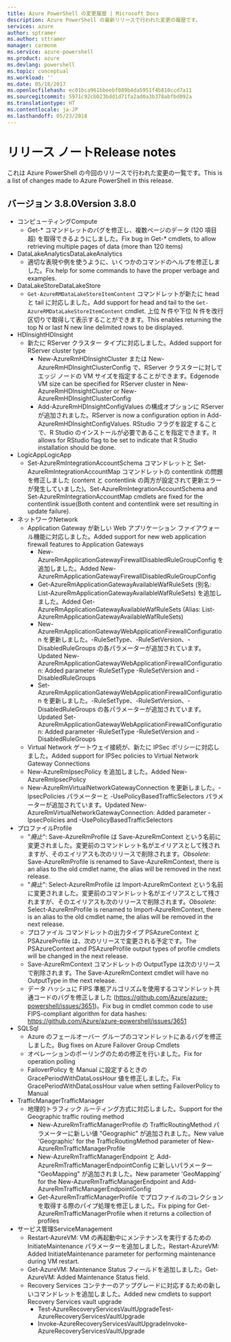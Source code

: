 ```yaml
---
title: Azure PowerShell の変更履歴 | Microsoft Docs
description: Azure PowerShell の最新リリースで行われた変更の履歴です。
services: azure
author: sptramer
ms.author: sttramer
manager: carmonm
ms.service: azure-powershell
ms.product: azure
ms.devlang: powershell
ms.topic: conceptual
ms.workload: ''
ms.date: 05/18/2017
ms.openlocfilehash: ec01bca961bbeebf089b4da5951f4b810ccd7a11
ms.sourcegitcommit: 5971c92cb023bdd1d71fa2ad0a3b378abfbd092a
ms.translationtype: HT
ms.contentlocale: ja-JP
ms.lasthandoff: 05/23/2018
---
```

# <a name="release-notes"></a><span data-ttu-id="3e818-103">リリース ノート</span><span class="sxs-lookup"><span data-stu-id="3e818-103">Release notes</span></span>

<span data-ttu-id="3e818-104">これは Azure PowerShell の今回のリリースで行われた変更の一覧です。</span><span class="sxs-lookup"><span data-stu-id="3e818-104">This is a list of changes made to Azure PowerShell in this release.</span></span>

## <a name="version-380"></a><span data-ttu-id="3e818-105">バージョン 3.8.0</span><span class="sxs-lookup"><span data-stu-id="3e818-105">Version 3.8.0</span></span>
* <span data-ttu-id="3e818-106">コンピューティング</span><span class="sxs-lookup"><span data-stu-id="3e818-106">Compute</span></span>
  - <span data-ttu-id="3e818-107">Get-\* コマンドレットのバグを修正し、複数ページのデータ (120 項目超) を取得できるようにしました。</span><span class="sxs-lookup"><span data-stu-id="3e818-107">Fix bug in Get-\* cmdlets, to allow retrieving multiple pages of data (more than 120 items)</span></span>
* <span data-ttu-id="3e818-108">DataLakeAnalytics</span><span class="sxs-lookup"><span data-stu-id="3e818-108">DataLakeAnalytics</span></span>
  - <span data-ttu-id="3e818-109">適切な表現や例を使うように、いくつかのコマンドのヘルプを修正しました。</span><span class="sxs-lookup"><span data-stu-id="3e818-109">Fix help for some commands to have the proper verbage and examples.</span></span>
* <span data-ttu-id="3e818-110">DataLakeStore</span><span class="sxs-lookup"><span data-stu-id="3e818-110">DataLakeStore</span></span>
  - <span data-ttu-id="3e818-111">`Get-AzureRMDataLakeStoreItemContent` コマンドレットが新たに head と tail に対応しました。</span><span class="sxs-lookup"><span data-stu-id="3e818-111">Add support for head and tail to the `Get-AzureRMDataLakeStoreItemContent` cmdlet.</span></span> <span data-ttu-id="3e818-112">上位 N 件や下位 N 件を改行区切りで取得して表示することができます。</span><span class="sxs-lookup"><span data-stu-id="3e818-112">This enables returning the top N or last N new line delimited rows to be displayed.</span></span>
* <span data-ttu-id="3e818-113">HDInsight</span><span class="sxs-lookup"><span data-stu-id="3e818-113">HDInsight</span></span>
  - <span data-ttu-id="3e818-114">新たに RServer クラスター タイプに対応しました。</span><span class="sxs-lookup"><span data-stu-id="3e818-114">Added support for RServer cluster type</span></span>
    + <span data-ttu-id="3e818-115">New-AzureRmHDInsightCluster または New-AzureRmHDInsightClusterConfig で、RServer クラスターに対してエッジ ノードの VM サイズを指定することができます。</span><span class="sxs-lookup"><span data-stu-id="3e818-115">Edgenode VM size can be specified for RServer cluster in New-AzureRmHDInsightCluster or New-AzureRmHDInsightClusterConfig</span></span>
    + <span data-ttu-id="3e818-116">Add-AzureRmHDInsightConfigValues の構成オプションに RServer が追加されました。</span><span class="sxs-lookup"><span data-stu-id="3e818-116">RServer is now a configuration option in Add-AzureRmHDInsightConfigValues.</span></span> <span data-ttu-id="3e818-117">RStudio フラグを設定することで、R Studio のインストールが必要であることを指定できます。</span><span class="sxs-lookup"><span data-stu-id="3e818-117">It allows for RStudio flag to be set to indicate that R Studio installation should be done.</span></span>
* <span data-ttu-id="3e818-118">LogicApp</span><span class="sxs-lookup"><span data-stu-id="3e818-118">LogicApp</span></span>
  - <span data-ttu-id="3e818-119">Set-AzureRmIntegrationAccountSchema コマンドレットと Set-AzureRmIntegrationAccountMap コマンドレットの contentlink の問題を修正しました (content と contentlink の両方が設定されて更新エラーが発生していました)。</span><span class="sxs-lookup"><span data-stu-id="3e818-119">Set-AzureRmIntegrationAccountSchema and Set-AzureRmIntegrationAccountMap cmdlets are fixed for the contentlink issue(Both content and contentlink were set resulting in update failure).</span></span>
* <span data-ttu-id="3e818-120">ネットワーク</span><span class="sxs-lookup"><span data-stu-id="3e818-120">Network</span></span>
  - <span data-ttu-id="3e818-121">Application Gateway が新しい Web アプリケーション ファイアウォール機能に対応しました。</span><span class="sxs-lookup"><span data-stu-id="3e818-121">Added support for new web application firewall features to Application Gateways</span></span>
    + <span data-ttu-id="3e818-122">New-AzureRmApplicationGatewayFirewallDisabledRuleGroupConfig を追加しました。</span><span class="sxs-lookup"><span data-stu-id="3e818-122">Added New-AzureRmApplicationGatewayFirewallDisabledRuleGroupConfig</span></span>
    + <span data-ttu-id="3e818-123">Get-AzureRmApplicationGatewayAvailableWafRuleSets (別名: List-AzureRmApplicationGatewayAvailableWafRuleSets) を追加しました。</span><span class="sxs-lookup"><span data-stu-id="3e818-123">Added Get-AzureRmApplicationGatewayAvailableWafRuleSets (Alias: List-AzureRmApplicationGatewayAvailableWafRuleSets)</span></span>
    + <span data-ttu-id="3e818-124">New-AzureRmApplicationGatewayWebApplicationFirewallConfiguration を更新しました。-RuleSetType、-RuleSetVersion、-DisabledRuleGroups の各パラメーターが追加されています。</span><span class="sxs-lookup"><span data-stu-id="3e818-124">Updated New-AzureRmApplicationGatewayWebApplicationFirewallConfiguration: Added parameter -RuleSetType -RuleSetVersion and -DisabledRuleGroups</span></span>
    + <span data-ttu-id="3e818-125">Set-AzureRmApplicationGatewayWebApplicationFirewallConfiguration を更新しました。-RuleSetType、-RuleSetVersion、-DisabledRuleGroups の各パラメーターが追加されています。</span><span class="sxs-lookup"><span data-stu-id="3e818-125">Updated Set-AzureRmApplicationGatewayWebApplicationFirewallConfiguration: Added parameter -RuleSetType -RuleSetVersion and -DisabledRuleGroups</span></span>
  - <span data-ttu-id="3e818-126">Virtual Network ゲートウェイ接続が、新たに IPSec ポリシーに対応しました。</span><span class="sxs-lookup"><span data-stu-id="3e818-126">Added support for IPSec policies to Virtual Network Gateway Connections</span></span>
  - <span data-ttu-id="3e818-127">New-AzureRmIpsecPolicy を追加しました。</span><span class="sxs-lookup"><span data-stu-id="3e818-127">Added New-AzureRmIpsecPolicy</span></span>
  - <span data-ttu-id="3e818-128">New-AzureRmVirtualNetworkGatewayConnection を更新しました。-IpsecPolicies パラメーターと -UsePolicyBasedTrafficSelectors パラメーターが追加されています。</span><span class="sxs-lookup"><span data-stu-id="3e818-128">Updated New-AzureRmVirtualNetworkGatewayConnection: Added parameter -IpsecPolicies and -UsePolicyBasedTrafficSelectors</span></span>
* <span data-ttu-id="3e818-129">プロファイル</span><span class="sxs-lookup"><span data-stu-id="3e818-129">Profile</span></span>
  - <span data-ttu-id="3e818-130">"*廃止*": Save-AzureRmProfile は Save-AzureRmContext という名前に変更されました。変更前のコマンドレット名がエイリアスとして残されますが、そのエイリアスも次のリリースで削除されます。</span><span class="sxs-lookup"><span data-stu-id="3e818-130">*Obsolete*: Save-AzureRmProfile is renamed to Save-AzureRmContext, there is an alias to the old cmdlet name, the alias will be removed in the next release.</span></span>
  - <span data-ttu-id="3e818-131">"*廃止*": Select-AzureRmProfile は Import-AzureRmContext という名前に変更されました。変更前のコマンドレット名がエイリアスとして残されますが、そのエイリアスも次のリリースで削除されます。</span><span class="sxs-lookup"><span data-stu-id="3e818-131">*Obsolete*: Select-AzureRmProfile is renamed to Import-AzureRmContext, there is an alias to the old cmdlet name, the alias will be removed in the next release.</span></span>
  - <span data-ttu-id="3e818-132">プロファイル コマンドレットの出力タイプ PSAzureContext と PSAzureProfile は、次のリリースで変更される予定です。</span><span class="sxs-lookup"><span data-stu-id="3e818-132">The PSAzureContext and PSAzureProfile output types of profile cmdlets will be changed in the next release.</span></span>
  - <span data-ttu-id="3e818-133">Save-AzureRmContext コマンドレットの OutputType は次のリリースで削除されます。</span><span class="sxs-lookup"><span data-stu-id="3e818-133">The Save-AzureRmContext cmdlet will have no OutputType in the next release.</span></span>
  - <span data-ttu-id="3e818-134">データ ハッシュに FIPS 準拠アルゴリズムを使用するコマンドレット共通コードのバグを修正しました (https://github.com/Azure/azure-powershell/issues/3651)。</span><span class="sxs-lookup"><span data-stu-id="3e818-134">Fix bug in cmdlet common code to use FIPS-compliant algorithm for data hashes: https://github.com/Azure/azure-powershell/issues/3651</span></span>
* <span data-ttu-id="3e818-135">SQL</span><span class="sxs-lookup"><span data-stu-id="3e818-135">Sql</span></span>
  - <span data-ttu-id="3e818-136">Azure のフェールオーバー グループのコマンドレットにあるバグを修正しました。</span><span class="sxs-lookup"><span data-stu-id="3e818-136">Bug fixes on Azure Failover Group Cmdlets</span></span>
  - <span data-ttu-id="3e818-137">オペレーションのポーリングのための修正を行いました。</span><span class="sxs-lookup"><span data-stu-id="3e818-137">Fix for operation polling</span></span>
  - <span data-ttu-id="3e818-138">FailoverPolicy を Manual に設定するときの GracePeriodWithDataLossHour 値を修正しました。</span><span class="sxs-lookup"><span data-stu-id="3e818-138">Fix GracePeriodWithDataLossHour value when setting FailoverPolicy to Manual</span></span>
* <span data-ttu-id="3e818-139">TrafficManager</span><span class="sxs-lookup"><span data-stu-id="3e818-139">TrafficManager</span></span>
  - <span data-ttu-id="3e818-140">地理的トラフィック ルーティング方式に対応しました。</span><span class="sxs-lookup"><span data-stu-id="3e818-140">Support for the Geographic traffic routing method</span></span>
    + <span data-ttu-id="3e818-141">New-AzureRmTrafficManagerProfile の TrafficRoutingMethod パラメーターに新しい値 "Geographic" が追加されました。</span><span class="sxs-lookup"><span data-stu-id="3e818-141">New value 'Geographic' for the TrafficRoutingMethod parameter of New-AzureRmTrafficManagerProfile</span></span>
    + <span data-ttu-id="3e818-142">New-AzureRmTrafficManagerEndpoint と Add-AzureRmTrafficManagerEndpointConfig に新しいパラメーター "GeoMapping" が追加されました。</span><span class="sxs-lookup"><span data-stu-id="3e818-142">New parameter 'GeoMapping' for the New-AzureRmTrafficManagerEndpoint and Add-AzureRmTrafficManagerEndpointConfig</span></span>
    + <span data-ttu-id="3e818-143">Get-AzureRmTrafficManagerProfile でプロファイルのコレクションを取得する際のパイプ処理を修正しました。</span><span class="sxs-lookup"><span data-stu-id="3e818-143">Fix piping for Get-AzureRmTrafficManagerProfile when it returns a collection of profiles</span></span>
* <span data-ttu-id="3e818-144">サービス管理</span><span class="sxs-lookup"><span data-stu-id="3e818-144">ServiceManagement</span></span>
  - <span data-ttu-id="3e818-145">Restart-AzureVM: VM の再起動中にメンテナンスを実行するための InitiateMaintenance パラメーターを追加しました。</span><span class="sxs-lookup"><span data-stu-id="3e818-145">Restart-AzureVM: Added InitiateMaintenance parameter for performing maintenance during VM restart.</span></span>
  - <span data-ttu-id="3e818-146">Get-AzureVM: Maintenance Status フィールドを追加しました。</span><span class="sxs-lookup"><span data-stu-id="3e818-146">Get-AzureVM: Added Maintenance Status field.</span></span>
  - <span data-ttu-id="3e818-147">Recovery Services コンテナーのアップグレードに対応するための新しいコマンドレットを追加しました。</span><span class="sxs-lookup"><span data-stu-id="3e818-147">Added new cmdlets to support Recovery Services vault upgrade</span></span>
    + <span data-ttu-id="3e818-148">Test-AzureRecoveryServicesVaultUpgrade</span><span class="sxs-lookup"><span data-stu-id="3e818-148">Test-AzureRecoveryServicesVaultUpgrade</span></span>
    + <span data-ttu-id="3e818-149">Invoke-AzureRecoveryServicesVaultUpgrade</span><span class="sxs-lookup"><span data-stu-id="3e818-149">Invoke-AzureRecoveryServicesVaultUpgrade</span></span>

